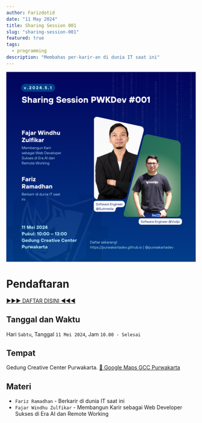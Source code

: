 ```yaml
---
author: Farizdotid
date: "11 May 2024"
title: Sharing Session 001
slug: "sharing-session-001"
featured: true
tags:
  - programming
description: "Membahas per-karir-an di dunia IT saat ini"
---
```


![Sharing Session 001 - Purwakarta Dev](https://raw.githubusercontent.com/PurwakartaDev/purwakartadev.github.io/main/src/assets/images/sharsess_pwkdev_001.png)

# Pendaftaran

[▶️▶️▶️ DAFTAR DISINI ◀️◀️◀️](https://forms.gle/s8SbkLRM6Q5PSjmv8)

## Tanggal dan Waktu

Hari `Sabtu`, Tanggal `11 Mei 2024`, Jam `10.00 - Selesai`

## Tempat

Gedung Creative Center Purwakarta. [📍 Google Maps GCC Purwakarta](https://maps.app.goo.gl/jtHUjyGAewLBSczx7)

## Materi

- `Fariz Ramadhan` - Berkarir di dunia IT saat ini
- `Fajar Windhu Zulfikar` - Membangun Karir sebagai Web Developer Sukses di Era AI dan Remote Working
